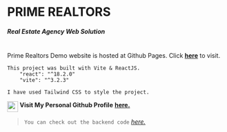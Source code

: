 # PRIME REALTORS
##### Real Estate Agency Web Solution
#

 Prime Realtors Demo website is hosted at Github Pages. Click **[here](https://logxero.github.io)** to visit. 

>

```
This project was built with Vite & ReactJS. 
    "react": "^18.2.0"
    "vite": "^3.2.3"

I have used Tailwind CSS to style the project. 
```

<img src="https://github.githubassets.com/images/modules/logos_page/GitHub-Mark.png" height="25px" align="top"> **Visit My Personal Github Profile** **[here.](https://github.com/nischaltimalsina)**

> ``You can check out the backend code`` [*here.*](https://github.com/logxero/server)

